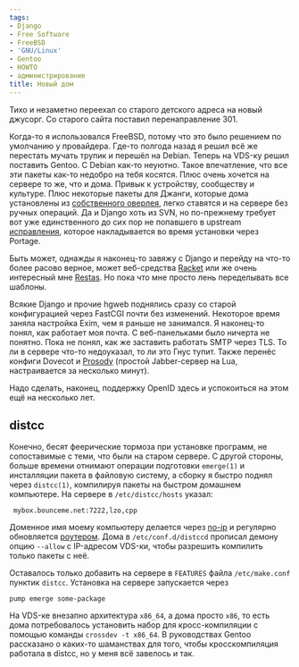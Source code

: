 ```yaml
---
tags:
- Django
- Free Software
- FreeBSD
- 'GNU/Linux'
- Gentoo
- HOWTO
- администрирование
title: Новый дом
---
```


Тихо и незаметно переехал со старого детского адреса на новый джусорг.
Со старого сайта поставил перенаправление 301.

Когда-то я использовался FreeBSD, потому что это было решением по
умолчанию у провайдера. Где-то полгода назад я решил всё же перестать
мучать трупик и перешёл на Debian. Теперь на VDS-ку решил поставить
Gentoo. С Debian как-то неуютно. Такое впечатление, что все эти пакеты
как-то недобро на тебя косятся. Плюс очень хочется на сервере то же, что
и дома. Привык к устройству, сообществу и культуре. Плюс некоторые
пакеты для Джанги, которые дома установлены из [собственного оверлея][],
легко ставятся и на сервере без ручных операций. Да и Django хоть из
SVN, но по-прежнему требует вот уже единственного до сих пор не
попавшего в upstream [исправления][], которое накладывается во время
установки через Portage.

Быть может, однажды я наконец-то завяжу с Django и перейду на что-то
более расово верное, может веб-средства [Racket][] или же очень
интересный мне [Restas][]. Но пока что мне просто лень переделывать все
шаблоны.

Всякие Django и прочие hgweb поднялись сразу со старой конфигурацией
через FastCGI почти без изменений. Некоторое время заняла настройка
Exim, чем я раньше не занимался. Я наконец-то понял, как работает моя
почта. С веб-панельками было ничерта не понятно. Пока не понял, как же
заставить работать SMTP через TLS. То ли в сервере что-то недоуказал, то
ли это Гнус тупит. Также перенёс конфиги Dovecot и [Prosody][] (простой
Jabber-сервер на Lua, настраивается за несколько минут).

Надо сделать, наконец, поддержку OpenID здесь и успокоиться на этом ещё
на несколько лет.

## distcc

Конечно, бесят феерические тормоза при установке программ, не
сопоставимые с теми, что были на старом сервере. С другой стороны,
больше времени отнимают операции подготовки `emerge(1)` и инсталляции
пакета в файловую систему, а сборку я быстро поднял через `distcc(1)`,
компилируя пакеты на быстром домашнем компьютере. На сервере в
`/etc/distcc/hosts` указал:

     mybox.bounceme.net:7222,lzo,cpp

Доменное имя моему компьютеру делается через [no-ip][] и регулярно
обновляется [роутером][]. Дома в `/etc/conf.d/distccd` прописал демону
опцию `--allow` с IP-адресом VDS-ки, чтобы разрешить компилить только
пакеты с неё.

Оставалось только добавить на сервере в `FEATURES` файла
`/etc/make.conf` пунктик `distcc`. Установка на сервере запускается
через

    pump emerge some-package

На VDS-ке внезапно архитектура `x86_64`, а дома просто `x86`, то есть
дома потребовалось установить набор для кросс-компиляции с помощью
команды `crossdev -t x86_64`. В руководствах Gentoo рассказано о
каких-то шаманствах для того, чтобы кросскомпиляция работала в distcc,
но у меня всё завелось и так.

  [собственного оверлея]: http://dzhus.org:80/hg/gentoo-overlay
  [исправления]: http://code.djangoproject.com/ticket/7005
  [Racket]: http://www.racket-lang.org/
  [Restas]: http://restas.lisper.ru/
  [Prosody]: http://www.prosody.im/
  [no-ip]: http://www.no-ip.com/
  [роутером]: http://dzhus.org:80/blog/entry/new-router-nbg460n
